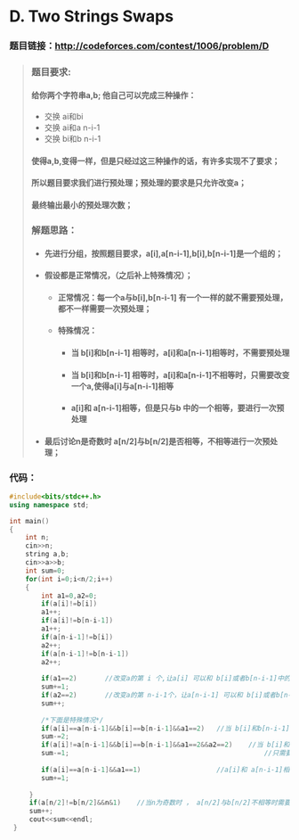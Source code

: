 # D. Two Strings Swaps 

### 题目链接：http://codeforces.com/contest/1006/problem/D

> ### 题目要求:
>
> #### 给你两个字符串a,b;  他自己可以完成三种操作：
>
> - 交换  ai和bi
> - 交换  ai和a n-i-1
> - 交换  bi和b n-i-1
>
> #### 使得a,b,变得一样，但是只经过这三种操作的话，有许多实现不了要求；
>
> #### 所以题目要求我们进行预处理；预处理的要求是只允许改变a；
>
> #### 最终输出最小的预处理次数；
>
> ### 解题思路：
>
> - #### 先进行分组，按照题目要求，a[i],a[n-i-1],b[i],b[n-i-1]是一个组的；
>
> - #### 假设都是正常情况，（之后补上特殊情况）；
>
>   - #### 正常情况：每一个a与b[i],b[n-i-1] 有一个一样的就不需要预处理，都不一样需要一次预处理；
>
>   - #### 特殊情况：
>
>     - #### 当 b[i]和b[n-i-1] 相等时，a[i]和a[n-i-1]相等时，不需要预处理
>
>     - #### 当 b[i]和b[n-i-1] 相等时，a[i]和a[n-i-1]不相等时，只需要改变一个a,使得a[i]与a[n-i-1]相等
>
>     - #### a[i]和 a[n-i-1]相等，但是只与b 中的一个相等，要进行一次预处理 
>
> - #### 最后讨论n是奇数时 a[n/2]与b[n/2]是否相等，不相等进行一次预处理；

#### 	

### 代码：

```c++
#include<bits/stdc++.h>
using namespace std;

int main()
{
	int n;
	cin>>n;
	string a,b;
	cin>>a>>b;
	int sum=0;
	for(int i=0;i<n/2;i++)
	{
		int a1=0,a2=0;
		if(a[i]!=b[i])
		a1++;
		if(a[i]!=b[n-i-1])
		a1++;
		if(a[n-i-1]!=b[i])
		a2++;
		if(a[n-i-1]!=b[n-i-1])
		a2++;
		
		if(a1==2)		//改变a的第 i 个,让a[i] 可以和 b[i]或者b[n-i-1]中的一个相等； 
		sum+=1;
		if(a2==2)		//改变a的第 n-i-1个，让a[n-i-1] 可以和 b[i]或者b[n-i-1]中的一个相等； 
		sum++;
		
		/*下面是特殊情况*/
		if(a[i]==a[n-i-1]&&b[i]==b[n-i-1]&&a1==2)	//当 b[i]和b[n-i-1] 相等时，a[i]和a[n-i-1]相等时，不需要预处理(把多加两次的减去); 
		sum-=2;
		if(a[i]!=a[n-i-1]&&b[i]==b[n-i-1]&&a1==2&&a2==2)	//当 b[i]和b[n-i-1] 相等时，a[i]和a[n-i-1]不相等时，
		sum-=1;													//只需要改变一个a,使得a[i]与a[n-i-1]相等，(只需要一次，把多加的一次减去)； 
		
		if(a[i]==a[n-i-1]&&a1==1)					//a[i]和 a[n-i-1]相等，但是只与b 中的一个相等，要进行一次预处理 
		sum+=1;
		
	 } 
	 if(a[n/2]!=b[n/2]&&n&1)	//当n为奇数时 ， a[n/2]与b[n/2]不相等时需要预处理； 
	 sum++;
	 cout<<sum<<endl;
 } 
```


